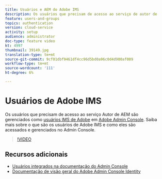 ```yaml
---
title: Usuários e AEM do Adobe IMS
description: Os usuários que precisam de acesso ao serviço de autor de AEM são gerenciados como usuários de Adobe IMS no Adobe Admin Console. Saiba mais sobre o que são os usuários de Adobe IMS e como eles são acessados e gerenciados no Admin Console.
feature: users-and-groups
topics: authentication
version: cloud-service
activity: setup
audience: administrator
doc-type: feature video
kt: 4997
thumbnail: 39149.jpg
translation-type: tm+mt
source-git-commit: 9cf01dbf9461df4cc96d5bd0a96c0d4d900af089
workflow-type: tm+mt
source-wordcount: '111'
ht-degree: 6%

---
```



# Usuários de Adobe IMS

Os usuários que precisam de acesso ao serviço Autor de AEM são gerenciados como [usuários IMS de Adobe](https://helpx.adobe.com/br/enterprise/using/set-up-identity.html) em [Adobe Admin Console](https://adminconsole.adobe.com). Saiba mais sobre o que são os usuários de Adobe IMS e como eles são acessados e gerenciados no Admin Console.

>[!VIDEO](https://video.tv.adobe.com/v/39149/?quality=12&learn=on)

## Recursos adicionais

+ [Usuários integrados na documentação do Admin Console](https://docs.adobe.com/content/help/en/experience-manager-cloud-service/security/ims-support.html#onboarding-users-in-admin-console)
+ [Documentação de visão geral do Adobe Admin Console Identity](https://helpx.adobe.com/enterprise/using/identity.html)
